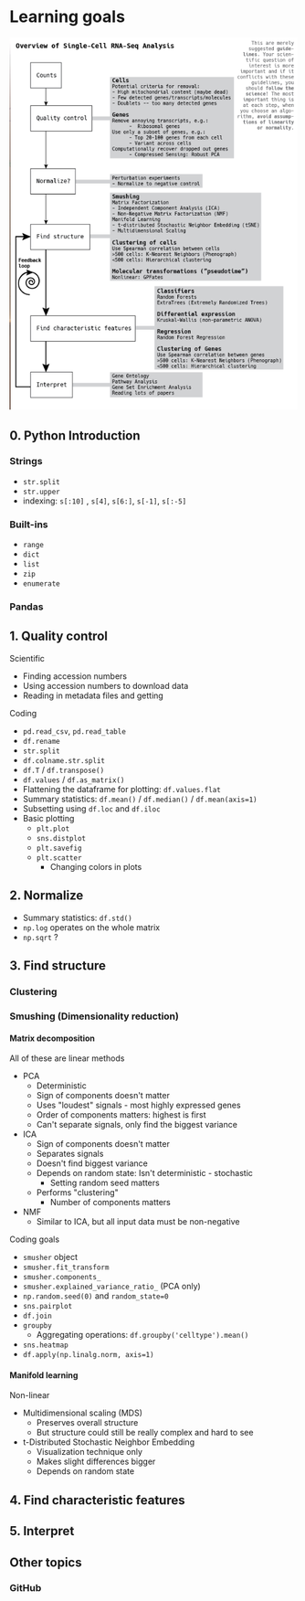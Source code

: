 # Learning goals

![Single cell analysis overview](notebooks/figures/singlecell_rnaseq_analysis_overview.png)

## 0. Python Introduction


### Strings

- `str.split`
- `str.upper`
- indexing: `s[:10]` , `s[4]`, `s[6:]`, `s[-1]`, `s[:-5]`

### Built-ins

- `range`
- `dict`
- `list`
- `zip`
- `enumerate`

### Pandas

## 1. Quality control

Scientific

- Finding accession numbers
- Using accession numbers to download data
- Reading in metadata files and getting 

Coding

- `pd.read_csv`, `pd.read_table`
- `df.rename`
- `str.split`
- `df.colname.str.split`
- `df.T` / `df.transpose()`
- `df.values` / `df.as_matrix()`
- Flattening the dataframe for plotting: `df.values.flat`
- Summary statistics: `df.mean()` / `df.median()` / `df.mean(axis=1)`
- Subsetting using `df.loc` and `df.iloc`
- Basic plotting
  - `plt.plot`
  - `sns.distplot`
  - `plt.savefig`
  - `plt.scatter`
    - Changing colors in plots


## 2. Normalize

- Summary statistics: `df.std()`
- `np.log` operates on the whole matrix
- `np.sqrt` ?


## 3. Find structure

### Clustering



### Smushing (Dimensionality reduction)

#### Matrix decomposition

All of these are linear methods

- PCA
  - Deterministic
  - Sign of components doesn't matter
  - Uses "loudest" signals - most highly expressed genes
  - Order of components matters: highest is first
  - Can't separate signals, only find the biggest variance
- ICA
  - Sign of components doesn't matter
  - Separates signals
  - Doesn't find biggest variance
  - Depends on random state: Isn't deterministic - stochastic
    - Setting random seed matters
  - Performs "clustering"
    - Number of components matters
- NMF
  - Similar to ICA, but all input data must be non-negative

Coding goals

  - `smusher` object
  - `smusher.fit_transform`
  - `smusher.components_`
  - `smusher.explained_variance_ratio_` (PCA only)
  - `np.random.seed(0)` and `random_state=0`
  - `sns.pairplot`
  - `df.join`
  - `groupby`
    - Aggregating operations: `df.groupby('celltype').mean()`
  - `sns.heatmap`
  - `df.apply(np.linalg.norm, axis=1)`


#### Manifold learning
Non-linear

- Multidimensional scaling (MDS)
  - Preserves overall structure
  - But structure could still be really complex and hard to see
- t-Distributed Stochastic Neighbor Embedding
  - Visualization technique only
  - Makes slight differences bigger
  - Depends on random state

## 4. Find characteristic features


## 5. Interpret

## Other topics

### GitHub